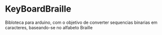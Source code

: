 # KeyBoardBraille
Bibloteca para arduino, com o objetivo de converter sequencias binarias em caracteres, baseando-se no alfabeto Braille
